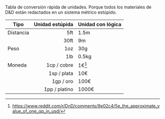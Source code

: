 Tabla de conversión rápida de unidades. Porque todos los materiales de D&D están redactados en un sistema métrico estúpido.

|Tipo|Unidad estúpida|Unidad con lógica|
|---|---:|:---|
|Distancia|5ft|1.5m|
||30ft|9m|
|Peso|1oz|30g|
||1lb|0.5kg|
|Moneda|1cp / cobre|1€[^1]|
||1sp / plata|10€|
||1gp / oro|100€|
||1pp / platino|1000€|


[^1]: https://www.reddit.com/r/DnD/comments/9e02c4/5e_the_approximate_value_of_one_gp_in_usd/